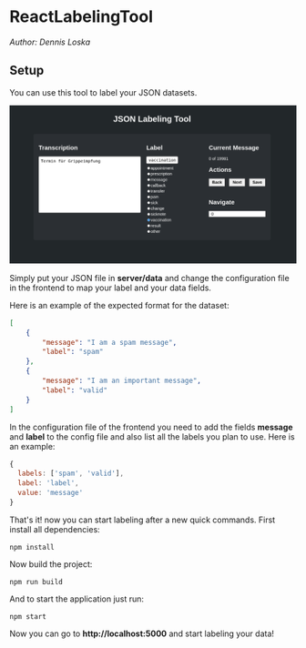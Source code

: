 # ReactLabelingTool

_Author: Dennis Loska_

## Setup

You can use this tool to label your JSON datasets.

![Labeling Tool Preview](labeling_tool.png)

Simply put your JSON file in **server/data** and change the configuration file in the frontend to map your label and your data fields.

Here is an example of the expected format for the dataset:

```json
[
    {
        "message": "I am a spam message",
        "label": "spam"
    },
    {
        "message": "I am an important message",
        "label": "valid"
    }
]
```
In the configuration file of the frontend you need to add the fields **message** and **label** to the config file and also list all the labels you plan to use. Here is an example:

```js
{
  labels: ['spam', 'valid'],
  label: 'label',
  value: 'message'
}
```

That's it! now you can start labeling after a new quick commands. First install all dependencies:

```
npm install
```

Now build the project:

```
npm run build
```

And to start the application just run:

```
npm start
```

Now you can go to **http://localhost:5000** and start labeling your data!
